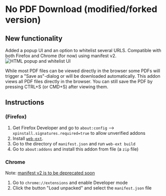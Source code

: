 # No PDF Download (modified/forked version)

## New functionality
Added a popup UI and an option to whitelist several URLS. Compatible with both Firefox and Chrome (for now) using manifest v2.
![HTML popup and whitelist UI](https://github.com/DerivedFunction/no-pdf-download/assets/81781562/c1305dae-828b-437b-a7b3-58f04f37c951)

While most PDF files can be viewed directly in the browser some PDFs will trigger a "Save as"-dialog or will be downloaded automatically. This addon views all PDF files directly in the browser. You can still save the PDF by pressing CTRL+S (or CMD+S) after viewing them.

## Instructions 
### (Firefox)
1. Get Firefox Developer and go to `about:config` --> `xpinstall.signatures.required=true` to allow unverified addons
2. Install [`web-ext`](https://extensionworkshop.com/documentation/develop/getting-started-with-web-ext/).
3. Go to the directory of `manifest.json` and run `web-ext build`
4. Go to `about:addons` and install this addon from file (a `zip` file)
### Chrome
Note: [manifest v2 is to be deprecated soon](https://developer.chrome.com/docs/extensions/develop/migrate/mv2-deprecation-timeline)
1. Go to `chrome://extensions` and enable Developer mode
2. Click the button "Load unpacked" and select the  `manifest.json` file 

